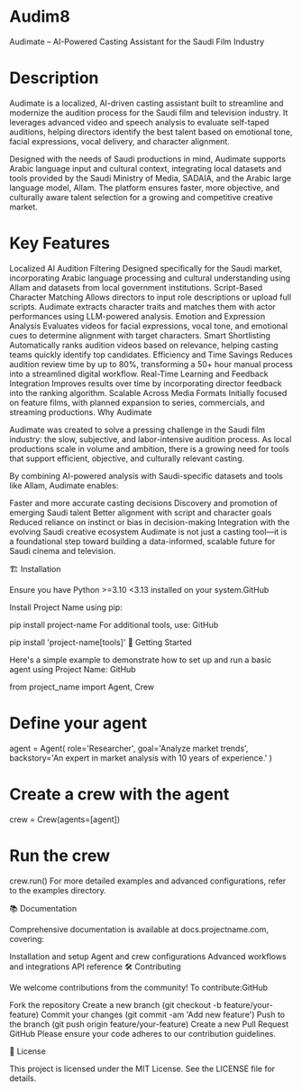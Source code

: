 # Audim8
Audimate – AI-Powered Casting Assistant for the Saudi Film Industry

# Description

Audimate is a localized, AI-driven casting assistant built to streamline and modernize the audition process for the Saudi film and television industry. It leverages advanced video and speech analysis to evaluate self-taped auditions, helping directors identify the best talent based on emotional tone, facial expressions, vocal delivery, and character alignment.

Designed with the needs of Saudi productions in mind, Audimate supports Arabic language input and cultural context, integrating local datasets and tools provided by the Saudi Ministry of Media, SADAIA, and the Arabic large language model, Allam. The platform ensures faster, more objective, and culturally aware talent selection for a growing and competitive creative market.

# Key Features

Localized AI Audition Filtering
Designed specifically for the Saudi market, incorporating Arabic language processing and cultural understanding using Allam and datasets from local government institutions.
Script-Based Character Matching
Allows directors to input role descriptions or upload full scripts. Audimate extracts character traits and matches them with actor performances using LLM-powered analysis.
Emotion and Expression Analysis
Evaluates videos for facial expressions, vocal tone, and emotional cues to determine alignment with target characters.
Smart Shortlisting
Automatically ranks audition videos based on relevance, helping casting teams quickly identify top candidates.
Efficiency and Time Savings
Reduces audition review time by up to 80%, transforming a 50+ hour manual process into a streamlined digital workflow.
Real-Time Learning and Feedback Integration
Improves results over time by incorporating director feedback into the ranking algorithm.
Scalable Across Media Formats
Initially focused on feature films, with planned expansion to series, commercials, and streaming productions.
Why Audimate

Audimate was created to solve a pressing challenge in the Saudi film industry: the slow, subjective, and labor-intensive audition process. As local productions scale in volume and ambition, there is a growing need for tools that support efficient, objective, and culturally relevant casting.

By combining AI-powered analysis with Saudi-specific datasets and tools like Allam, Audimate enables:

Faster and more accurate casting decisions
Discovery and promotion of emerging Saudi talent
Better alignment with script and character goals
Reduced reliance on instinct or bias in decision-making
Integration with the evolving Saudi creative ecosystem
Audimate is not just a casting tool—it is a foundational step toward building a data-informed, scalable future for Saudi cinema and television.

🏗️ Installation

Ensure you have Python >=3.10 <3.13 installed on your system.​
GitHub

Install Project Name using pip:

pip install project-name
For additional tools, use:​
GitHub

pip install 'project-name[tools]'
🧠 Getting Started

Here's a simple example to demonstrate how to set up and run a basic agent using Project Name:​
GitHub

from project_name import Agent, Crew

# Define your agent
agent = Agent(
    role='Researcher',
    goal='Analyze market trends',
    backstory='An expert in market analysis with 10 years of experience.'
)

# Create a crew with the agent
crew = Crew(agents=[agent])

# Run the crew
crew.run()
For more detailed examples and advanced configurations, refer to the examples directory.​

📚 Documentation

Comprehensive documentation is available at docs.projectname.com, covering:​

Installation and setup
Agent and crew configurations
Advanced workflows and integrations
API reference​
🛠️ Contributing

We welcome contributions from the community! To contribute:​
GitHub

Fork the repository
Create a new branch (git checkout -b feature/your-feature)
Commit your changes (git commit -am 'Add new feature')
Push to the branch (git push origin feature/your-feature)
Create a new Pull Request​
GitHub
Please ensure your code adheres to our contribution guidelines.​

📄 License

This project is licensed under the MIT License. See the LICENSE file for details.​

